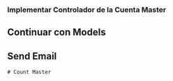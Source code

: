 ### Implementar Controlador de la Cuenta Master

## Continuar con Models

## Send Email

    # Count Master
